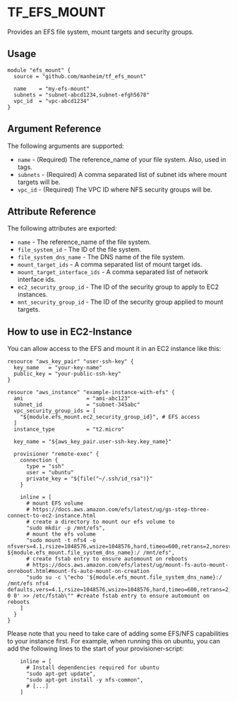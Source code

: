 # TF_EFS_MOUNT

Provides an EFS file system, mount targets and security groups.

## Usage

```hcl
module "efs_mount" {
  source = "github.com/manheim/tf_efs_mount"

  name    = "my-efs-mount"
  subnets = "subnet-abcd1234,subnet-efgh5678"
  vpc_id  = "vpc-abcd1234"
}
```

## Argument Reference

The following arguments are supported:

- ``name`` - (Required) The reference_name of your file system. Also, used in tags.
- ``subnets`` - (Required) A comma separated list of subnet ids where mount targets will be.
- ``vpc_id`` - (Required) The VPC ID where NFS security groups will be.

## Attribute Reference

The following attributes are exported:

- ``name`` - The reference_name of the file system.
- ``file_system_id`` - The ID of the file system.
- ``file_system_dns_name`` - The DNS name of the file system.
- ``mount_target_ids`` - A comma separated list of mount target ids.
- ``mount_target_interface_ids`` - A comma separated list of network interface ids.
- ``ec2_security_group_id`` - The ID of the security group to apply to EC2 instances.
- ``mnt_security_group_id`` - The ID of the security group applied to mount targets.

## How to use in EC2-Instance

You can allow access to the EFS and mount it in an EC2 instance like this:

```hcl
resource "aws_key_pair" "user-ssh-key" {
  key_name   = "your-key-name"
  public_key = "your-public-ssh-key"
}

resource "aws_instance" "example-instance-with-efs" {
  ami                    = "ami-abc123"
  subnet_id              = "subnet-345abc"
  vpc_security_group_ids = [
    "${module.efs_mount.ec2_security_group_id}", # EFS access
  ]
  instance_type          = "t2.micro"

  key_name = "${aws_key_pair.user-ssh-key.key_name}"

  provisioner "remote-exec" {
    connection {
      type = "ssh"
      user = "ubuntu"
      private_key = "${file("~/.ssh/id_rsa")}"
    }

    inline = [
      # mount EFS volume
      # https://docs.aws.amazon.com/efs/latest/ug/gs-step-three-connect-to-ec2-instance.html
      # create a directory to mount our efs volume to
      "sudo mkdir -p /mnt/efs",
      # mount the efs volume
      "sudo mount -t nfs4 -o nfsvers=4.1,rsize=1048576,wsize=1048576,hard,timeo=600,retrans=2,noresvport ${module.efs_mount.file_system_dns_name}:/ /mnt/efs",
      # create fstab entry to ensure automount on reboots
      # https://docs.aws.amazon.com/efs/latest/ug/mount-fs-auto-mount-onreboot.html#mount-fs-auto-mount-on-creation
      "sudo su -c \"echo '${module.efs_mount.file_system_dns_name}:/ /mnt/efs nfs4 defaults,vers=4.1,rsize=1048576,wsize=1048576,hard,timeo=600,retrans=2,noresvport 0 0' >> /etc/fstab\"" #create fstab entry to ensure automount on reboots
    ]
  }
}

```

Please note that you need to take care of adding some EFS/NFS capabilities to your instance first. For example, when running this on ubuntu, you can add the following lines to the start of your provisioner-script:
```hcl
    inline = [
      # Install dependencies required for ubuntu
      "sudo apt-get update",
      "sudo apt-get install -y nfs-common",
      # [...]
    ]
```
